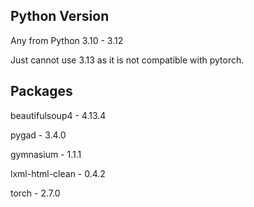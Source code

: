 ## Python Version
Any from Python 3.10 - 3.12

Just cannot use 3.13 as it is not compatible with pytorch. 

## Packages

beautifulsoup4 - 4.13.4

pygad - 3.4.0

gymnasium - 1.1.1

lxml-html-clean - 0.4.2

torch - 2.7.0
